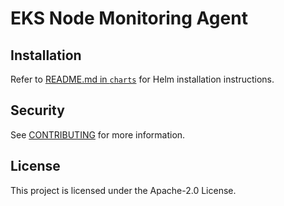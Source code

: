 # EKS Node Monitoring Agent

## Installation

Refer to [README.md in `charts`](./charts/eks-node-monitoring-agent/README.md) for Helm installation instructions.

## Security

See [CONTRIBUTING](CONTRIBUTING.md#security-issue-notifications) for more information.

## License

This project is licensed under the Apache-2.0 License.

